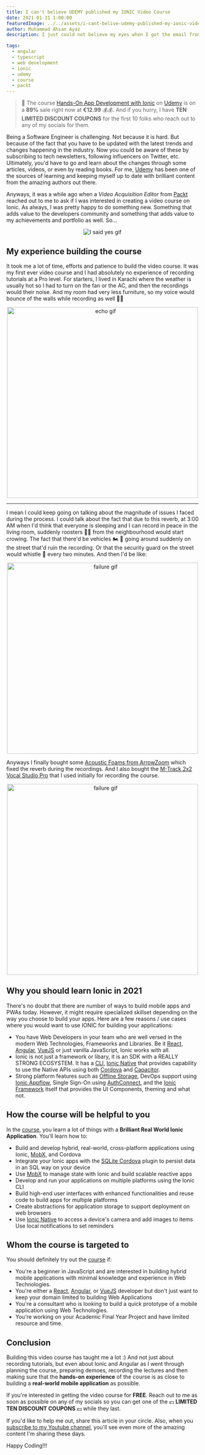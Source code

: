 ```yaml
---
title: I can't believe UDEMY published my IONIC Video Course
date: 2021-01-31 1:00:00
featuredImage: ../../assets/i-cant-belive-udemy-published-my-ionic-video-course.png
author: Muhammad Ahsan Ayaz
description: I just could not believe my eyes when I got the email from an Acquisition Editor at Packt that I got my IONIC video course published on UDEMY. Let me tell you how it all happened.

tags:
  - angular
  - typescript
  - web development
  - ionic
  - udemy
  - course
  - packt
---
```


> 📢 The course [Hands-On App Development with Ionic](https://www.udemy.com/course/hands-on-app-development-with-ionic/) on [Udemy](https://www.udemy.com/course/hands-on-app-development-with-ionic/) is on a **89%** sale right now at **€12.99** 💰💰. And if you hurry, I have **TEN LIMITED DISCOUNT COUPONS** for the first 10 folks who reach out to any of my socials for them.

Being a Software Engineer is challenging. Not because it is hard. But because of the fact that you have to be updated with the latest trends and changes happening in the industry. Now you could be aware of these by subscribing to tech newsletters, following influencers on Twitter, etc. Ultimately, you'd have to go and learn about the changes through some articles, videos, or even by reading books. For me, [Udemy](https://udemy.com) has been one of the sources of learning and keeping myself up to date with brilliant content from the amazing authors out there. 

Anyways, it was a while ago when a *Video Acquisition Editor* from [Packt](https://www.packtpub.com/) reached out to me to ask if I was interested in creating a video course on Ionic. As always, I was pretty happy to do something new. Something that adds value to the developers community and something that adds value to my achievements and portfolio as well. So...

<p align="center">
  <img title="I said yes gif" alt="I said yes gif" src="https://media.giphy.com/media/l1J9EibRkt7GsMIJG/giphy.gif">
</p>

## My experience building the course
It took me a lot of time, efforts and patience to build the video course. It was my first ever video course and I had absolutely no experience of recording tutorials at a Pro level. For starters, I lived in Karachi where the weather is usually hot so I had to turn on the fan or the AC, and then the recordings would their noise. And my room had very less furniture, so my voice would bounce of the walls while recording as well 🤦‍♂️

<p align="center">
  <img title="echo gif" width=500 alt="echo gif" src="https://media.tenor.com/images/28ac68b2d54e8fe85a34a2248b026725/tenor.gif">
</p>

<hr>

I mean I could keep going on talking about the magnitude of issues I faced during the process. I could talk about the fact that due to this reverb, at 3:00 AM when I'd think that everyone is sleeping and I can record in peace in the living room, suddenly roosters 🐓🐓 from the neighbourhood would start crowing. The fact that there'd be vehicles 🏍️ 🚗 going around suddenly on the street that'd ruin the recording. Or that the security guard on the street would whistle 📯 every two minutes. And then I'd be like:

<p align="center">
  <img title="throw table gif" width=500 alt="failure gif" src="https://media1.giphy.com/media/X83Y7r03T6uty/200.gif">
</p>

Anyways I finally bought some [Acoustic Foams from ArrowZoom](https://arrowzoom.com/collections/acoustic-foam) which fixed the reverb during the recordings. And I also bought the [M-Track 2x2 Vocal Studio Pro](https://m-audio.com/m-track2x2vsp) that I used initially for recording the course.

<p align="center">
  <img title="throw table gif" width=500 alt="failure gif" src="/i-cant-belive-udemy-published-my-ionic-video-course/initial-setup.jpg">
</p>



## Why you should learn Ionic in 2021
There's no doubt that there are number of ways to build mobile apps and PWAs today. However, it might require specialized skillset depending on the way you choose to build your apps. Here are a few reasons / use cases where you would want to use IONIC for building your applications:

- You have Web Developers in your team who are well versed in the modern Web Technologies, Frameworks and Libraries. Be it [React](https://reactjs.org/), [Angular](https://ionicframework.com/docs/native), [VueJS](https://vuejs.org/) or just vanilla JavaScript, Ionic works with all.
- Ionic is not just a framework or libary, it is an SDK with a REALLY STRONG ECOSYSTEM. It has a [CLI](https://ionicframework.com/docs/cli), [Ionic Native](https://ionicframework.com/docs/native/community) that provides capability to use the Native APIs using both [Cordova](https://cordova.apache.org/) and [Capacitor](https://capacitorjs.com/).
- Strong platform features such as [Offline Storage](https://ionic.io/products/offline-storage), DevOps support using [Ionic Appflow](https://useappflow.com/), Single Sign-On using [AuthConnect](https://ionic.io/products/auth-connect), and the [Ionic Framework](https://ionicframework.com/docs) itself that provides the UI Components, theming and what not.

## How the course will be helpful to you
In the [course](https://www.udemy.com/course/hands-on-app-development-with-ionic/), you learn a lot of things with a **Brilliant Real World Ionic Application**. You'll learn how to:
- Build and develop hybrid, real-world, cross-platform applications using Ionic, [MobX](https://mobx.js.org/README.html), and Cordova
- Integrate your Ionic apps with the [SQLite Cordova](https://ionicframework.com/docs/native/sqlite) plugin to persist data in an SQL way on your device
- Use [MobX](https://mobx.js.org/README.html) to manage state with Ionic and build scalable reactive apps
- Develop and run your applications on multiple platforms using the Ionic CLI
- Build high-end user interfaces with enhanced functionalities and reuse code to build apps for multiple platforms
- Create abstractions for application storage to support deployment on web browsers
- Use [Ionic Native](https://ionicframework.com/docs/native) to access a device's camera and add images to items
Use local notifications to set reminders

## Whom the course is targeted to
You should definitely try out the [course](https://www.udemy.com/course/hands-on-app-development-with-ionic/) if:
- You're a beginner in JavaScript and are interested in building hybrid mobile applications with minimal knowledge and experience in Web Technologies.
- You're either a [React](https://reactjs.org/), [Angular](https://ionicframework.com/docs/native), or [VueJS](https://vuejs.org/) developer but don't just want to keep your domain limited to building Web Applications
- You're a consultant who is looking to build a quick prototype of a mobile application using Web Technologies.
- You're working on your Academic Final Year Project and have limited resource and time.

## Conclusion
Building this video course has taught me a lot :) And not just about recording tutorials, but even about Ionic and Angular as I went through planning the course, preparing demoes, recording the lectures and then making sure that the **hands-on experience** of the course is as close to building a **real-world mobile application** as possible.

If you're interested in getting the video course for **FREE**. Reach out to me as soon as possible on any of my socials so you can get one of the 💵 **LIMITED TEN DISCOUNT COUPONS** 💵 while they last.

If you'd like to help me out, share this article in your circle. Also, when you [subscribe to my Youtube channel](https://www.youtube.com/channel/UCAys-Lg76QcRNGc0dOr_bXA?sub_confirmation=1), you'll see even more of the amazing content I'm sharing these days.

Happy Coding!!!
